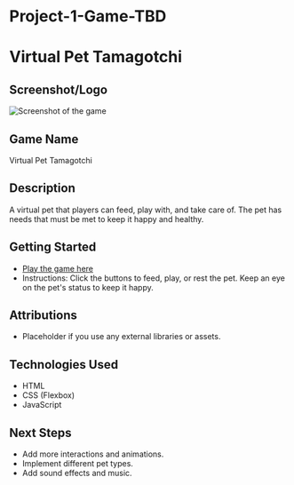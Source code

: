 # Project-1-Game-TBD

# Virtual Pet Tamagotchi

## Screenshot/Logo
![Screenshot of the game](assets/images/screenshot.png)

## Game Name
Virtual Pet Tamagotchi

## Description
A virtual pet that players can feed, play with, and take care of. The pet has needs that must be met to keep it happy and healthy.

## Getting Started
- [Play the game here](https://your-github-Yiphtach.github.io/virtual-pet-tamagotchi/)
- Instructions: Click the buttons to feed, play, or rest the pet. Keep an eye on the pet's status to keep it happy.

## Attributions
- Placeholder if you use any external libraries or assets.

## Technologies Used
- HTML
- CSS (Flexbox)
- JavaScript

## Next Steps
- Add more interactions and animations.
- Implement different pet types.
- Add sound effects and music.

